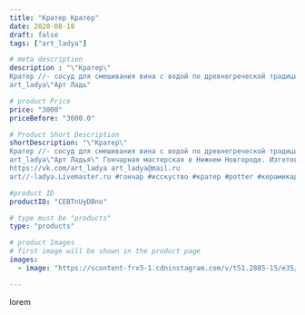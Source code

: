 ```yaml
---
title: "Кратер Кратер"
date: 2020-08-18
draft: false
tags: ["art_ladya"]

# meta description
description : "\"Кратер\" 
Кратер //- сосуд для смешивания вина с водой по древнегреческой традиции. Сделан и расписан по мотивам археологических находок. 
art_ladya\"Арт Ладь"

# product Price
price: "3000"
priceBefore: "3600.0"

# Product Short Description
shortDescription: "\"Кратер\" 
Кратер //- сосуд для смешивания вина с водой по древнегреческой традиции. Сделан и расписан по мотивам археологических находок. 
art_ladya\"Арт Ладья\" Гончарная мастерская в Нижнем Новгороде. Изготовление керамики и мастер//-классы по обучению. 
https://vk.com/art_ladya art_ladya@mail.ru 
art//-ladya.Livemaster.ru #гончар #исскуство #кратер #potter #керамикадляинтерьера #керамикаручнаяработа #керамиканазаказ #handmade #ancientceramics #керамика #эксклюзивнаякерамика #greece #painter #dishes #decor #ceramicar #nntoday #claygoods #restaurant #earthenware #ceramic #design #antiquity #античнаякерамика #ceramicart #exclusive #античность #clay #авторскаякерамика"

#product ID
productID: "CEBTnUyDBno"

# type must be "products"
type: "products"

# product Images
# first image will be shown in the product page
images:
  - image: "https://scontent-frx5-1.cdninstagram.com/v/t51.2885-15/e35/117592500_102174368258556_1365648247603276380_n.jpg?se=8&_nc_ht=scontent-frx5-1.cdninstagram.com&_nc_cat=100&_nc_ohc=mIUjkPu4VkAAX8ES4dX&edm=APU89FABAAAA&ccb=7-4&oh=f5b60b6ce864e3c655a25c614b60f122&oe=612B2567&_nc_sid=86f79a&ig_cache_key=MjM3ODI2ODM0MzQ4NjEyNjU2OA%3D%3D.2-ccb7-4"

---
```

lorem
